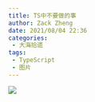 ```yaml
---
title: TS中不要做的事
author: Zack Zheng
date: 2021/08/04 22:36
categories:
 - 大海拾遗
tags:
 - TypeScript
 - 图片
---
```


![](https://gitee.com/zackzhengxy/picGallery/raw/main/imgs/TS中不要做的事.svg)
